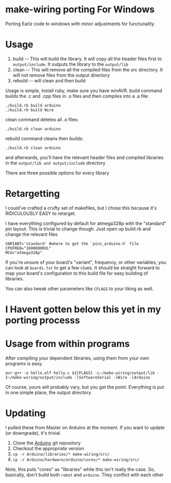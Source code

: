 make-wiring porting For Windows
===========
Porting Earlz code to windows with minor adjustments for functunality.

# Usage

1. build -- This will build the library. It will copy all the header files first to `output/include`. It outputs the library to the `output/lib`
2. clean -- This will remove all the compiled files from the src directory. It will not remove files from the output directory
3. rebuild -- will clean and then build

Usage is simple, install ruby, make sure you have winAVR.
build command builds the .c and .cpp files in .o files and then compiles into a .a file:

    ./build.rb build arduino
    ./build.rb build Wire
  
   clean command deletes all .o files:
   
    ./build.rb clean arduino
    
   rebuild command cleans then builds:
   
    ./build.rb clean arduino
    
and afterwards, you'll have the relevant header files and compiled libraries in the `output/lib and output/include` directory

There are three possible options for every library



# Retargetting

I could've crafted a crufty set of makefiles, but I chose this because it's RIDICULOUSLY EASY to retarget. 

I have everything configured by default for atmega328p with the "standard" pin layout. This is trivial to change though. 
Just open up build.rb and change the relevant files

    VARIANT='standard' #where to get the `pins_arduino.h` file
    CPUFREQ="16000000UL"
    MCU="atmega328p"

If you're unsure of your board's "variant", frequency, or other variables, you can look at `boards.txt` to get a few clues.
It should be straight forward to map your board's configuration to this build file for easy building of libraries.

You can also tweak other parameters like `CFLAGS` to your liking as well.





# I Havent gotten below this yet in my porting processs



# Usage from within programs

After compiling your dependent libraries, using them from your own programs is easy.

    avr-g++ -o hello.elf hello.c ${CFLAGS} -L~/make-wiring/output/lib -I~/make-wiring/output/include -lSoftwareSerial -lWire -lArduino

Of course, yours will probably vary, but you get the point. Everything is put in one simple place, the output directory.

# Updating

I pulled these from Master on Arduino at the moment. If you want to update (or downgrade), it's trivial.

1. Clone the [Arduino](https://github.com/arduino/Arduino) git repository
2. Checkout the appropriate version
3. `cp -r Arduino/libraries/* make-wiring/src/`
4. `cp -r Arduino/hardware/arduino/cores/* make-wiring/src/`

Note, this puts "cores" as "libraries" while this isn't really the case. So, basically, don't build both `robot` and `arduino`. 
They conflict with each other
